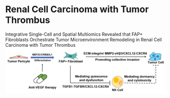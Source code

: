 # Renal Cell  Carcinoma with Tumor Thrombus
Integrative Single-Cell and Spatial Multiomics Revealed that FAP+ Fibroblasts Orchestrate Tumor Microenvironment Remodeling in Renal Cell Carcinoma with Tumor Thrombus
![image](overview.png)
